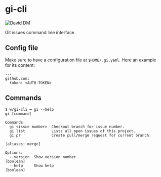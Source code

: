 # gi-cli

[![David DM](https://david-dm.org/noxan/gi-cli/status.svg)](https://david-dm.org/noxan/gi-cli)

Git issues command line interface.

## Config file

Make sure to have a configuration file at `$HOME/.gi.yaml`. Here an example for
its content:

    ---
    github.com:
      token: <AUTH-TOKEN>

## Commands

    $ w/gi-cli ╍ gi --help
    gi [command]

    Commands:
      gi <issue number>  Checkout branch for issue number.
      gi list            Lists all open issues of this project.
      gi pr              Create pull/merge request for current branch.
                                                                    [aliases: merge]

    Options:
      --version  Show version number                                       [boolean]
      --help     Show help                                                 [boolean]

